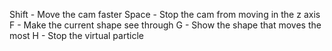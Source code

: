 Shift	- Move the cam faster
Space	- Stop the cam from moving in the z axis
F		- Make the current shape see through
G		- Show the shape that moves the most
H		- Stop the virtual particle